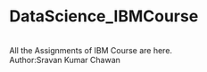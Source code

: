# DataScience_IBMCourse
<br> All the Assignments of IBM Course are here.
<br>Author:Sravan Kumar Chawan
